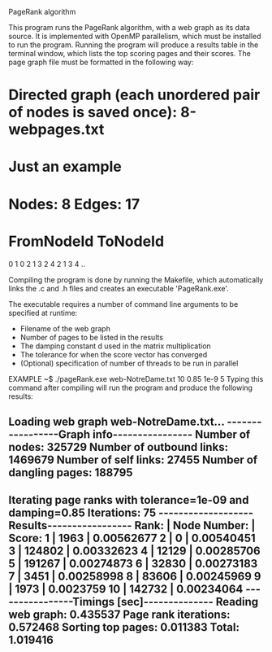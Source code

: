 PageRank algorithm

This program runs the PageRank algorithm, with a web graph as its data source. It is implemented with OpenMP parallelism,
which must be installed to run the program. Running the program will produce a results table in the terminal window,
which lists the top scoring pages and their scores. The page graph file must be formatted in the following way:

# Directed graph (each unordered pair of nodes is saved once): 8-webpages.txt
# Just an example
# Nodes: 8 Edges: 17
# FromNodeId ToNodeId
0 1
0 2
1 3
2 4
2 1
3 4
..

Compiling the program is done by running the Makefile, which automatically links the .c and .h files and
creates an executable 'PageRank.exe'.

The executable requires a number of command line arguments to be specified at runtime:
- Filename of the web graph
- Number of pages to be listed in the results
- The damping constant d used in the matrix multiplication
- The tolerance for when the score vector has converged
- (Optional) specification of number of threads to be run in parallel


EXAMPLE
~$ ./pageRank.exe web-NotreDame.txt 10 0.85 1e-9 5
Typing this command after compiling will run the program and produce the following results:


Loading web graph web-NotreDame.txt...
-----------------Graph info----------------
Number of nodes:                325729
Number of outbound links:       1469679
Number of self links:           27455
Number of dangling pages:       188795
-------------------------------------------
Iterating page ranks with tolerance=1e-09 and damping=0.85
Iterations: 75
-------------------Results-----------------
  Rank:   | Node Number: |   Score:
    1     |      1963    |  0.00562677
    2     |         0    |  0.00540451
    3     |    124802    |  0.00332623
    4     |     12129    |  0.00285706
    5     |    191267    |  0.00274873
    6     |     32830    |  0.00273183
    7     |      3451    |  0.00258998
    8     |     83606    |  0.00245969
    9     |      1973    |  0.0023759
   10     |    142732    |  0.00234064
----------------Timings [sec]--------------
Reading web graph:    0.435537
Page rank iterations: 0.572468
Sorting top pages:    0.011383
Total:                1.019416
-------------------------------------------
